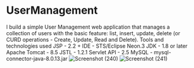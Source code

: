 # UserManagement

 I build a simple User Management web application that manages a collection of users with the basic feature: list, insert, update, delete (or CURD operations - Create, Update, Read and Delete).
 Tools and technologies used
JSP - 2.2 +
IDE - STS/Eclipse Neon.3
JDK - 1.8 or later
Apache Tomcat - 8.5
JSTL - 1.2.1
Servlet API - 2.5
MySQL - mysql-connector-java-8.0.13.jar
![Screenshot (240)](https://user-images.githubusercontent.com/57369311/111086790-39449b80-8544-11eb-989a-7997dd7d88be.png)
![Screenshot (241)](https://user-images.githubusercontent.com/57369311/111086794-45305d80-8544-11eb-811f-2df9c526fb88.png)
